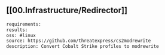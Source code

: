 
## [[00.Infrastructure/Redirector]]

```meta
requirements: 
results: 
oss: #linux
source: https://github.com/threatexpress/cs2modrewrite
description: Convert Cobalt Strike profiles to modrewrite
```